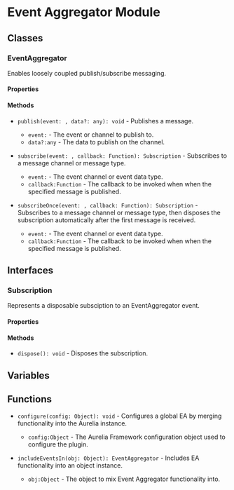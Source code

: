 # Event Aggregator Module

## Classes


### EventAggregator

Enables loosely coupled publish/subscribe messaging.

#### Properties


#### Methods


* `publish(event: , data?: any): void` - Publishes a message.
  * `event:` - The event or channel to publish to.
  * `data?:any` - The data to publish on the channel.



* `subscribe(event: , callback: Function): Subscription` - Subscribes to a message channel or message type.
  * `event:` - The event channel or event data type.
  * `callback:Function` - The callback to be invoked when when the specified message is published.



* `subscribeOnce(event: , callback: Function): Subscription` - Subscribes to a message channel or message type, then disposes the subscription automatically after the first message is received.
  * `event:` - The event channel or event data type.
  * `callback:Function` - The callback to be invoked when when the specified message is published.




## Interfaces


### Subscription

Represents a disposable subsciption to an EventAggregator event.

#### Properties


#### Methods


* `dispose(): void` - Disposes the subscription.



## Variables


## Functions


* `configure(config: Object): void` - Configures a global EA by merging functionality into the Aurelia instance.
  * `config:Object` - The Aurelia Framework configuration object used to configure the plugin.



* `includeEventsIn(obj: Object): EventAggregator` - Includes EA functionality into an object instance.
  * `obj:Object` - The object to mix Event Aggregator functionality into.



